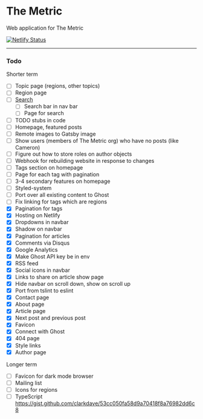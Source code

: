 # The Metric

Web application for The Metric

[![Netlify Status](https://api.netlify.com/api/v1/badges/8e48634c-3066-49a4-a099-b27251163d3f/deploy-status)](https://app.netlify.com/sites/metric/deploys)

---

### Todo

Shorter term

- [ ] Topic page (regions, other topics)
- [ ] Region page
- [ ] [Search](https://www.gatsbyjs.org/packages/gatsby-plugin-flexsearch/)
  - [ ] Search bar in nav bar
  - [ ] Page for search
- [ ] TODO stubs in code
- [ ] Homepage, featured posts
- [ ] Remote images to Gatsby image
- [ ] Show users (members of The Metric org) who have no posts (like Cameron)
- [ ] Figure out how to store roles on author objects
- [ ] Webhook for rebuilding website in response to changes
- [ ] Tags section on homepage
- [ ] Page for each tag with pagination
- [ ] 3-4 secondary features on homepage
- [ ] Styled-system
- [ ] Port over all existing content to Ghost
- [ ] Fix linking for tags which are regions
- [x] Pagination for tags
- [x] Hosting on Netlify
- [x] Dropdowns in navbar
- [x] Shadow on navbar
- [x] Pagination for articles
- [x] Comments via Disqus
- [x] Google Analytics
- [x] Make Ghost API key be in env
- [x] RSS feed
- [x] Social icons in navbar
- [x] Links to share on article show page
- [x] Hide navbar on scroll down, show on scroll up
- [x] Port from tslint to eslint
- [x] Contact page
- [x] About page
- [x] Article page
- [x] Next post and previous post
- [x] Favicon
- [x] Connect with Ghost
- [x] 404 page
- [x] Style links
- [x] Author page

Longer term

- [ ] Favicon for dark mode browser
- [ ] Mailing list
- [ ] Icons for regions
- [ ] TypeScript https://gist.github.com/clarkdave/53cc050fa58d9a70418f8a76982dd6c8

